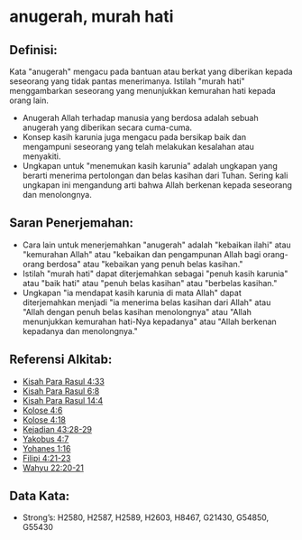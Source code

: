 # anugerah, murah hati

## Definisi:

Kata "anugerah" mengacu pada bantuan atau berkat yang diberikan kepada seseorang yang tidak pantas menerimanya. Istilah "murah hati" menggambarkan seseorang yang menunjukkan kemurahan hati kepada orang lain.

* Anugerah Allah terhadap manusia yang berdosa adalah sebuah anugerah yang diberikan secara cuma-cuma.
* Konsep kasih karunia juga mengacu pada bersikap baik dan mengampuni seseorang yang telah melakukan kesalahan atau menyakiti.
* Ungkapan untuk "menemukan kasih karunia" adalah ungkapan yang berarti menerima pertolongan dan belas kasihan dari Tuhan. Sering kali ungkapan ini mengandung arti bahwa Allah berkenan kepada seseorang dan menolongnya.

## Saran Penerjemahan:

* Cara lain untuk menerjemahkan "anugerah" adalah "kebaikan ilahi" atau "kemurahan Allah" atau "kebaikan dan pengampunan Allah bagi orang-orang berdosa" atau "kebaikan yang penuh belas kasihan."
* Istilah "murah hati" dapat diterjemahkan sebagai "penuh kasih karunia" atau "baik hati" atau "penuh belas kasihan" atau "berbelas kasihan."
* Ungkapan "ia mendapat kasih karunia di mata Allah" dapat diterjemahkan menjadi "ia menerima belas kasihan dari Allah" atau "Allah dengan penuh belas kasihan menolongnya" atau "Allah menunjukkan kemurahan hati-Nya kepadanya" atau "Allah berkenan kepadanya dan menolongnya."

## Referensi Alkitab:

* [Kisah Para Rasul 4:33](rc://en/tn/help/act/04/33)
* [Kisah Para Rasul 6:8](rc://en/tn/help/act/06/08)
* [Kisah Para Rasul 14:4](rc://en/tn/help/act/14/04)
* [Kolose 4:6](rc://en/tn/help/col/04/06)
* [Kolose 4:18](rc://en/tn/help/col/04/18)
* [Kejadian 43:28-29](rc://en/tn/help/gen/43/28)
* [Yakobus 4:7](rc://en/tn/help/jas/04/07)
* [Yohanes 1:16](rc://en/tn/help/jhn/01/16)
* [Filipi 4:21-23](rc://en/tn/help/php/04/21)
* [Wahyu 22:20-21](rc://en/tn/help/rev/22/20)

## Data Kata:

* Strong’s: H2580, H2587, H2589, H2603, H8467, G21430, G54850, G55430
